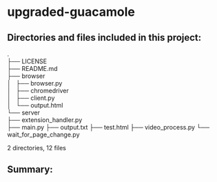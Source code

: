 # upgraded-guacamole

## Directories and files included in this project:
.</br>
├── LICENSE</br>
├── README.md</br>
├── browser</br>
│   ├── browser.py</br>
│   ├── chromedriver</br>
│   ├── client.py</br>
│   └── output.html</br>
└── server</br>
    ├── extension_handler.py</br>
    ├── main.py
    ├── output.txt
    ├── test.html
    ├── video_process.py
    └── wait_for_page_change.py

2 directories, 12 files

## Summary:
